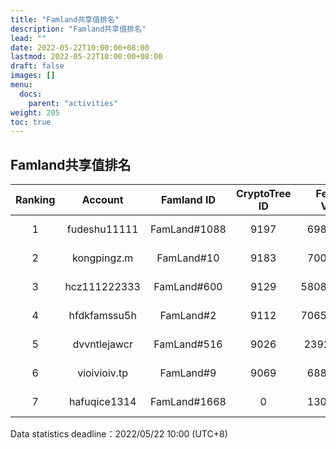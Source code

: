 ```yaml
---
title: "Famland共享值排名"
description: "Famland共享值排名"
lead: ""
date: 2022-05-22T10:00:00+08:00
lastmod: 2022-05-22T10:00:00+08:00
draft: false
images: []
menu:
  docs:
    parent: "activities"
weight: 205
toc: true
---
```


## Famland共享值排名

| Ranking |   Account    |  Famland ID  | CryptoTree ID | Fertility Value | Fertility Bonus | Shared Value |   Create Time   |
| :-----: | :----------: | :----------: | :-----------: | :-------------: | :-------------: | :----------: | :-------------: |
|    1    | fudeshu11111 | FamLand#1088 |     9197      |    69895.125    |       300       |   522.6762   | 2022/5/3  18:49 |
|    2    | kongpingz.m  |  FamLand#10 |     9183      |    70032.825    |       300       |     518      | 2022/5/1  23:35 |
|    3    | hcz111222333 | FamLand#600  |     9129      |   58081.26726   |       300       |   513.7282   | 2022/5/3  3:03  |
|    4    | hfdkfamssu5h |  FamLand#2  |     9112      |   70656.52834   |       300       |    512.28    | 2022/5/1  17:36 |
|    5    | dvvntlejawcr | FamLand#516  |     9026      |   23926.1301    |       300       |    509.9     | 2022/5/3  0:31  |
|    6    | vioivioiv.tp |  FamLand#9  |     9069      |    68890.725    |       300       |     505      | 2022/5/1  23:32 |
|    7    | hafuqice1314 | FamLand#1668 |       0       |    13068.975    |       200       |   502.006    | 2022/5/5  13:56 |

Data statistics deadline：2022/05/22 10:00 (UTC+8)
